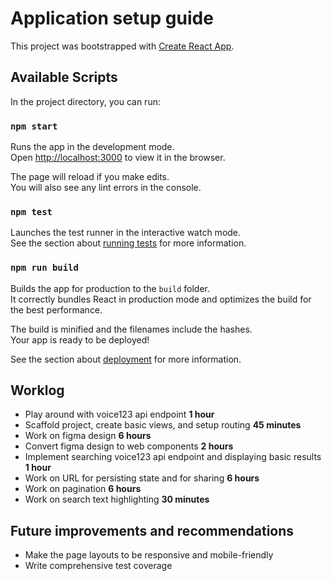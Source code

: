# Application setup guide

This project was bootstrapped with [Create React App](https://github.com/facebook/create-react-app).

## Available Scripts

In the project directory, you can run:

### `npm start`

Runs the app in the development mode.\
Open [http://localhost:3000](http://localhost:3000) to view it in the browser.

The page will reload if you make edits.\
You will also see any lint errors in the console.

### `npm test`

Launches the test runner in the interactive watch mode.\
See the section about [running tests](https://facebook.github.io/create-react-app/docs/running-tests) for more information.

### `npm run build`

Builds the app for production to the `build` folder.\
It correctly bundles React in production mode and optimizes the build for the best performance.

The build is minified and the filenames include the hashes.\
Your app is ready to be deployed!

See the section about [deployment](https://facebook.github.io/create-react-app/docs/deployment) for more information.

## Worklog

- Play around with voice123 api endpoint **1 hour**
- Scaffold project, create basic views, and setup routing **45 minutes**
- Work on figma design **6 hours**
- Convert figma design to web components **2 hours**
- Implement searching voice123 api endpoint and displaying basic results **1 hour**
- Work on URL for persisting state and for sharing **6 hours**
- Work on pagination **6 hours**
- Work on search text highlighting **30 minutes**

## Future improvements and recommendations

- Make the page layouts to be responsive and mobile-friendly
- Write comprehensive test coverage

